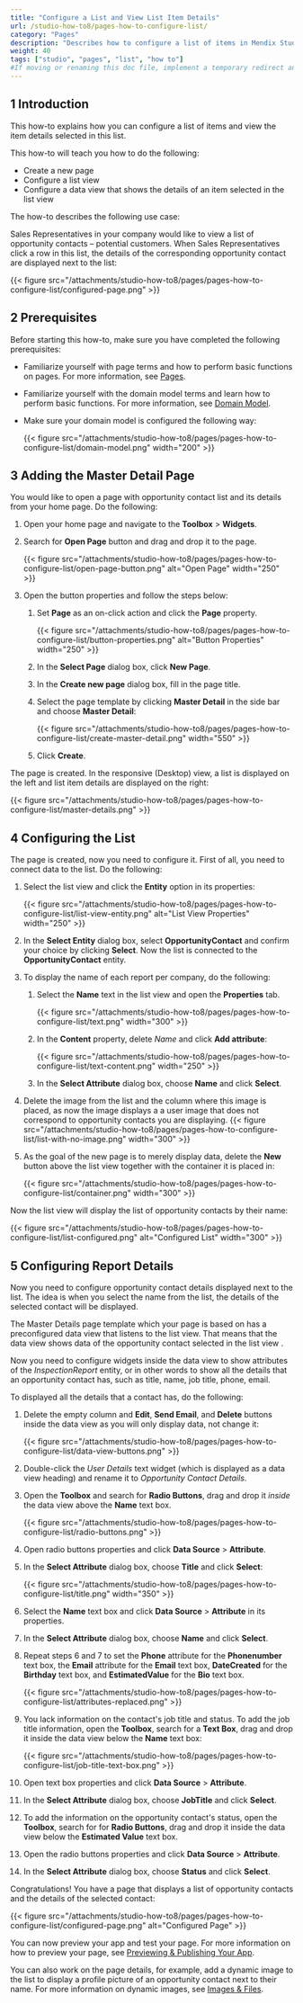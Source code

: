 ```yaml
---
title: "Configure a List and View List Item Details"
url: /studio-how-to8/pages-how-to-configure-list/
category: "Pages"
description: "Describes how to configure a list of items in Mendix Studio."
weight: 40
tags: ["studio", "pages", "list", "how to"]
#If moving or renaming this doc file, implement a temporary redirect and let the respective team know they should update the URL in the product. See Mapping to Products for more details.
---
```


## 1 Introduction 

This how-to explains how you can configure a list of items and view the item details selected in this list. 

This how-to will teach you how to do the following:

* Create a new page
* Configure a list view
* Configure a data view that shows the details of an item selected in the list view

The how-to describes the following use case: 

Sales Representatives in your company would like to view a list of opportunity contacts – potential customers. When Sales Representatives click a row in this list, the details of the corresponding opportunity contact are displayed next to the list:

{{< figure src="/attachments/studio-how-to8/pages/pages-how-to-configure-list/configured-page.png" >}}

## 2 Prerequisites

Before starting this how-to, make sure you have completed the following prerequisites:

* Familiarize yourself with page terms and how to perform basic functions on pages. For more information, see [Pages](/studio8/page-editor/). 

* Familiarize yourself with the domain model terms and learn how to perform basic functions. For more information, see [Domain Model](/studio8/domain-models/).

* Make sure your domain model is configured the following way:

    {{< figure src="/attachments/studio-how-to8/pages/pages-how-to-configure-list/domain-model.png"   width="200"  >}} 

## 3 Adding the Master Detail Page

You would like to open a page with opportunity contact list and its details from your home page. Do the following:

1. Open your home page and navigate to the **Toolbox** > **Widgets**.

2. Search for **Open Page** button and drag and drop it to the page.

	{{< figure src="/attachments/studio-how-to8/pages/pages-how-to-configure-list/open-page-button.png" alt="Open Page"   width="250"  >}}

3. Open the button properties and follow the steps below:

    1. Set **Page** as an on-click action and click the **Page** property.

    	{{< figure src="/attachments/studio-how-to8/pages/pages-how-to-configure-list/button-properties.png" alt="Button Properties"   width="250"  >}}

    2.  In the **Select Page** dialog box, click **New Page**.

    3.  In the **Create new page** dialog box, fill in the page title. 

    4. Select the page template by clicking **Master Detail** in the side bar and choose **Master Detail**:

    	{{< figure src="/attachments/studio-how-to8/pages/pages-how-to-configure-list/create-master-detail.png"   width="550"  >}}

    5. Click **Create**.


The page is created. In the responsive (Desktop) view, a list is displayed on the left and list item details are displayed on the right:

{{< figure src="/attachments/studio-how-to8/pages/pages-how-to-configure-list/master-details.png" >}} 

## 4 Configuring the List

The page is created, now you need to configure it. First of all, you need to connect data to the list. Do the following:

1. Select the list view and click the **Entity** option in its properties:

	{{< figure src="/attachments/studio-how-to8/pages/pages-how-to-configure-list/list-view-entity.png" alt="List View Properties"   width="250"  >}}

2. In the **Select Entity** dialog box, select **OpportunityContact** and confirm your choice by clicking **Select**. Now the list is connected to the **OpportunityContact** entity. 

3. To display the name of each report per company, do the following:

    1. Select the **Name** text in the list view and open the **Properties** tab.

    	{{< figure src="/attachments/studio-how-to8/pages/pages-how-to-configure-list/text.png"   width="300"  >}}

    2. In the **Content** property, delete *Name* and click **Add attribute**:

    	{{< figure src="/attachments/studio-how-to8/pages/pages-how-to-configure-list/text-content.png"   width="250"  >}}

    3. In the **Select Attribute** dialog box, choose **Name** and click **Select**. 

4. Delete the image from the list and the column where this image is placed, as now the image displays a a user image that does not correspond to opportunity contacts you are displaying.
    {{< figure src="/attachments/studio-how-to8/pages/pages-how-to-configure-list/list-with-no-image.png"   width="300"  >}}

5. As the goal of the new page is to merely display data, delete the **New** button above the list view together with the container it is placed in:

    {{< figure src="/attachments/studio-how-to8/pages/pages-how-to-configure-list/container.png"   width="300"  >}}

Now the list view will display the list of opportunity contacts by their name:

{{< figure src="/attachments/studio-how-to8/pages/pages-how-to-configure-list/list-configured.png" alt="Configured List"   width="300"  >}} 

## 5 Configuring Report Details

Now you need to configure opportunity contact details displayed next to the list. The idea is when you select the name from the list, the details of the selected contact will be displayed. 

The Master Details page template which your page is based on has a preconfigured data view that listens to the list view. That means that the data view shows data of the opportunity contact selected in the list view . 

Now you need to configure widgets inside the data view to show attributes of the *InspectionReport* entity, or in other words to show all the details that an opportunity contact has, such as title, name, job title, phone, email. 

To displayed all the details that a contact has, do the following:

1. Delete the empty column and **Edit**, **Send Email**, and **Delete** buttons inside the data view as you will only display data, not change it:

    {{< figure src="/attachments/studio-how-to8/pages/pages-how-to-configure-list/data-view-buttons.png" >}}

2. Double-click the *User Details* text widget (which is displayed as a data view heading) and rename it to *Opportunity Contact Details*. 

3. Open the **Toolbox** and search for **Radio Buttons**, drag and drop it *inside* the data view above the **Name** text box.

    {{< figure src="/attachments/studio-how-to8/pages/pages-how-to-configure-list/radio-buttons.png" >}}

4. Open radio buttons properties and click **Data Source** > **Attribute**.

5. In the **Select Attribute** dialog box, choose **Title** and click **Select**:

    {{< figure src="/attachments/studio-how-to8/pages/pages-how-to-configure-list/title.png"   width="350"  >}}

6. Select the **Name** text box and click **Data Source** > **Attribute** in its properties. 

7. In the **Select Attribute** dialog box, choose **Name** and click **Select**.

8. Repeat steps 6 and 7 to set the **Phone** attribute for the **Phonenumber** text box, the **Email** attribute for the **Email** text box, **DateCreated**  for the **Birthday** text box, and **EstimatedValue** for the **Bio** text box. 

    {{< figure src="/attachments/studio-how-to8/pages/pages-how-to-configure-list/attributes-replaced.png" >}}

9. You lack information on the contact's job title and status. To add the job title information, open the **Toolbox**, search for a **Text Box**, drag and drop it inside the data view below the **Name** text box:

    {{< figure src="/attachments/studio-how-to8/pages/pages-how-to-configure-list/job-title-text-box.png" >}}

10. Open text box properties and click **Data Source** > **Attribute**. 

11. In the **Select Attribute** dialog box, choose **JobTitle** and click **Select**.

12. To add the information on the opportunity contact's status, open the **Toolbox**, search for for **Radio Buttons**, drag and drop it inside the data view below the **Estimated Value** text box.

13. Open the radio buttons properties and click **Data Source** > **Attribute**.

14. In the **Select Attribute** dialog box, choose **Status** and click **Select**.

Congratulations! You have a page that displays a list of opportunity contacts and the details of the selected contact:

{{< figure src="/attachments/studio-how-to8/pages/pages-how-to-configure-list/configured-page.png" alt="Configured Page" >}}

You can now preview your app and test your page. For more information on how to preview your page, see [Previewing & Publishing Your App](/studio8/publishing-app/).

You can also work on the page details, for example, add a dynamic image to the list to display a profile picture of an opportunity contact next to their name. For more information on dynamic images, see [Images & Files](/studio8/page-editor-widgets-images-and-files/).